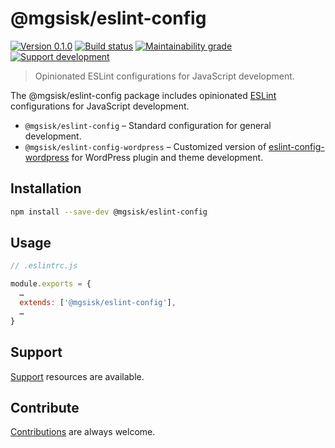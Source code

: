 # @mgsisk/eslint-config

[![Version 0.1.0][img-version]][url-version]
[![Build status][img-build]][url-build]
[![Maintainability grade][img-maintainability]][url-maintainability]
[![Support development][img-support]][url-support]

> Opinionated ESLint configurations for JavaScript development.

The @mgsisk/eslint-config package includes opinionated [ESLint][] configurations
for JavaScript development.

- `@mgsisk/eslint-config` – Standard configuration for general development.
- `@mgsisk/eslint-config-wordpress` – Customized version of
  [eslint-config-wordpress][] for WordPress plugin and theme development.

[ESLint]: https://eslint.org
[eslint-config-wordpress]: https://github.com/WordPress-Coding-Standards/eslint-config-wordpress

## Installation

```sh
npm install --save-dev @mgsisk/eslint-config
```

## Usage

```js
// .eslintrc.js

module.exports = {
  …
  extends: ['@mgsisk/eslint-config'],
  …
}
```

## Support

[Support][] resources are available.

[support]: https://github.com/mgsisk/eslint-config/blob/master/support.md

## Contribute

[Contributions][] are always welcome.

[Contributions]: https://github.com/mgsisk/eslint-config/blob/master/contributing.md

[img-version]: https://img.shields.io/npm/v/@mgsisk/eslint-config.svg?logo=npm
[img-build]: https://img.shields.io/travis/mgsisk/eslint-config.svg?logo=travis
[img-maintainability]: https://api.codeclimate.com/v1/badges/fc87f09ce8d5e0c3cf8d/maintainability
[img-support]: https://img.shields.io/badge/donate-coffee-darkorange.svg?logo=gratipay&logoColor=fff

[url-version]: https://npmjs.com/package/@mgsisk/eslint-config
[url-build]: https://travis-ci.org/mgsisk/eslint-config
[url-maintainability]: https://codeclimate.com/github/mgsisk/eslint-config/maintainability
[url-support]: https://buymeacoffee.com/mgsisk
